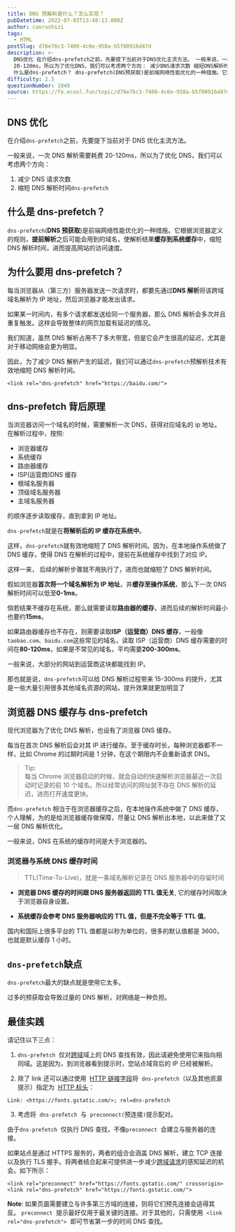 ```yaml
---
title: DNS 预解析是什么？怎么实现？
pubDatetime: 2022-07-03T13:48:13.000Z
author: caorushizi
tags:
  - HTML
postSlug: d76e76c3-7400-4c6e-958a-b5f00916d47d
description: >-
  DNS优化 在介绍dns-prefetch之前，先要提下当前对于DNS优化主流方法。 一般来说，一次DNS解析需要耗费
  20-120ms，所以为了优化DNS，我们可以考虑两个方向： 减少DNS请求次数 缩短DNS解析时间dns-prefetch
  什么是dns-prefetch？ dns-prefetch(DNS预获取)是前端网络性能优化的一种措施。它根据浏览器定义的规则，提前解析之后可能会用到的域
difficulty: 2.5
questionNumber: 1849
source: https://fe.ecool.fun/topic/d76e76c3-7400-4c6e-958a-b5f00916d47d
---
```


## DNS 优化

在介绍`dns-prefetch`之前，先要提下当前对于 DNS 优化主流方法。

一般来说，一次 DNS 解析需要耗费 20-120ms，所以为了优化 DNS，我们可以考虑两个方向：

1. 减少 DNS 请求次数
2. 缩短 DNS 解析时间`dns-prefetch`

## 什么是 dns-prefetch？

`dns-prefetch`(**DNS 预获取**)是前端网络性能优化的一种措施。它根据浏览器定义的规则，**提前解析**之后可能会用到的域名，使解析结果**缓存到系统缓存**中，缩短 DNS 解析时间，进而提高网站的访问速度。

## 为什么要用 dns-prefetch？

每当浏览器从（第三方）服务器发送一次请求时，都要先通过**DNS 解析**将该跨域域名解析为 IP 地址，然后浏览器才能发出请求。

如果某一时间内，有多个请求都发送给同一个服务器，那么 DNS 解析会多次并且重复触发。这样会导致整体的网页加载有延迟的情况。

我们知道，虽然 DNS 解析占用不了多大带宽，但是它会产生很高的延迟，尤其是对于移动网络会更为明显。

因此，为了减少 DNS 解析产生的延迟，我们可以通过`dns-prefetch`预解析技术有效地缩短 DNS 解析时间。

```
<link rel="dns-prefetch" href="https://baidu.com/">
```

## dns-prefetch 背后原理

当浏览器访问一个域名的时候，需要解析一次 DNS，获得对应域名的 ip 地址。
在解析过程中，按照:

- 浏览器缓存
- 系统缓存
- 路由器缓存
- ISP(运营商)DNS 缓存
- 根域名服务器
- 顶级域名服务器
- 主域名服务器

的顺序逐步读取缓存，直到拿到 IP 地址。

`dns-prefetch`就是在**将解析后的 IP 缓存在系统中**。

这样，`dns-prefetch`就有效地缩短了 DNS 解析时间。因为，在本地操作系统做了 DNS 缓存，使得 DNS 在解析的过程中，提前在系统缓存中找到了对应 IP。

这样一来， 后续的解析步骤就不用执行了，进而也就缩短了 DNS 解析时间。

假如浏览器**首次将一个域名解析为 IP 地址**，并**缓存至操作系统**，那么下一次 DNS 解析时间可以低至**0-1ms**。

倘若结果不缓存在系统，那么就需要读取**路由器的缓存**，进而后续的解析时间最小也要约**15ms**。

如果路由器缓存也不存在，则需要读取**ISP（运营商）DNS 缓存**，一般像`taobao.com`、`baidu.com`这些常见的域名，读取 ISP（运营商）DNS 缓存需要的时间在**80-120ms**，如果是不常见的域名，平均需要**200-300ms**。

一般来说，大部分的网站到运营商这块都能找到 IP。

那也就是说，`dns-prefetch`可以给 DNS 解析过程带来 15-300ms 的提升，尤其是一些大量引用很多其他域名资源的网站，提升效果就更加明显了

## 浏览器 DNS 缓存与 dns-prefetch

现代浏览器为了优化 DNS 解析，也设有了浏览器 DNS 缓存。

每当在首次 DNS 解析后会对其 IP 进行缓存。至于缓存时长，每种浏览器都不一样，比如 Chrome 的过期时间是 1 分钟，在这个期限内不会重新请求 DNS。

> Tip:  
> 每当 Chrome 浏览器启动的时候，就会自动的快速解析浏览器最近一次启动时记录的前 10 个域名。所以经常访问的网址就不存在 DNS 解析的延迟，进而打开速度更快。

而`dns-prefetch` 相当于在浏览器缓存之后，在本地操作系统中做了 DNS 缓存，个人理解，为的是给浏览器缓存做保障，尽量让 DNS 解析出本地，以此来做了又一层 DNS 解析优化。

一般来说，DNS 在系统的缓存时间是大于浏览器的。

### 浏览器与系统 DNS 缓存时间

> TTL(Time-To-Live)，就是一条域名解析记录在 DNS 服务器中的存留时间

- **浏览器 DNS 缓存的时间跟 DNS 服务器返回的 TTL 值无关**, 它的缓存时间取决于浏览器自身设置。

- **系统缓存会参考 DNS 服务器响应的 TTL 值，但是不完全等于 TTL 值**。

国内和国际上很多平台的 TTL 值都是以秒为单位的，很多的默认值都是 3600，也就是默认缓存 1 小时。

## `dns-prefetch`缺点

`dns-prefetch`最大的缺点就是使用它太多。

过多的预获取会导致过量的 DNS 解析，对网络是一种负担。

## 最佳实践

请记住以下三点：

1. `dns-prefetch`  仅对[跨域](https://developer.mozilla.org/zh-CN/docs/Web/HTTP/CORS)域上的 DNS 查找有效，因此请避免使用它来指向相同域。这是因为，到浏览器看到提示时，您站点域背后的 IP 已经被解析。

2. 除了 link 还可以通过使用  [HTTP 链接字段](https://developer.mozilla.org/zh-CN/docs/Web/HTTP/Headers/Link)将  `dns-prefetch`（以及其他资源提示）指定为  [HTTP 标头](https://developer.mozilla.org/zh-CN/docs/Web/HTTP/Headers)：

```
Link: <https://fonts.gstatic.com/>; rel=dns-prefetch
```

3. 考虑将  `dns-prefetch`  与  `preconnect(`预连接`)`提示配对。

由于`dns-prefetch`  仅执行 DNS 查找，不像`preconnect`  会建立与服务器的连接。

如果站点是通过 HTTPS 服务的，两者的组合会涵盖 DNS 解析，建立 TCP 连接以及执行 TLS 握手。将两者结合起来可提供进一步减少[跨域请求](https://developer.mozilla.org/zh-CN/docs/Web/HTTP/CORS)的感知延迟的机会。如下所示：

```
<link rel="preconnect" href="https://fonts.gstatic.com/" crossorigin>
<link rel="dns-prefetch" href="https://fonts.gstatic.com/">
```

**Note**: 如果页面需要建立与许多第三方域的连接，则将它们预先连接会适得其反。 `preconnect`  提示最好仅用于最关键的连接。对于其他的，只需使用  `<link rel="dns-prefetch">`  即可节省第一步的时间 DNS 查找。
